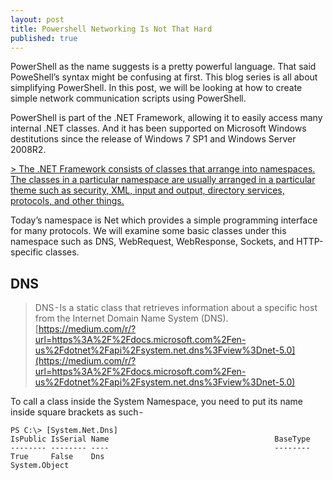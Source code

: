 ```yaml
---
layout: post
title: Powershell Networking Is Not That Hard
published: true
---
```


PowerShell as the name suggests is a pretty powerful language. That said PoweShell’s syntax might be confusing at first. This blog series is all about simplifying PowerShell. In this post, we will be looking at how to create simple network communication scripts using PowerShell.

PowerShell is part of the .NET Framework, allowing it to easily access many internal .NET classes. And it has been supported on Microsoft Windows destitutions since the release of Windows 7 SP1 and Windows Server 2008R2.

[> The .NET Framework consists of classes that arrange into namespaces. The classes in a particular namespace are usually arranged in a particular theme such as security, XML, input and output, directory services, protocols, and other things.](https://medium.com/r/?url=https%3A%2F%2Fdevblogs.microsoft.com%2Fscripting%2Fuse-net-framework-classes-to-explore-windows-powershell-processes%2F)

Today’s namespace is Net which provides a simple programming interface for many protocols. We will examine some basic classes under this namespace such as DNS, WebRequest, WebResponse, Sockets, and HTTP-specific classes.

## DNS

> DNS - Is a static class that retrieves information about a specific host from the Internet Domain Name System (DNS).[https://medium.com/r/?url=https%3A%2F%2Fdocs.microsoft.com%2Fen-us%2Fdotnet%2Fapi%2Fsystem.net.dns%3Fview%3Dnet-5.0](https://medium.com/r/?url=https%3A%2F%2Fdocs.microsoft.com%2Fen-us%2Fdotnet%2Fapi%2Fsystem.net.dns%3Fview%3Dnet-5.0)

To call a class inside the System Namespace, you need to put its name inside square brackets as such -

```
PS C:\> [System.Net.Dns]
IsPublic IsSerial Name                                     BaseType
-------- -------- ----                                     --------
True     False    Dns                                      System.Object
```
